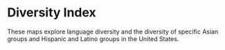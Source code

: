 # Diversity Index

These maps explore language diversity and the diversity of specific Asian groups and Hispanic and Latino groups in the United States.
